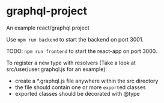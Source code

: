 # graphql-project
An example react/graphql project

Use `npm run backend` to start the backend on port 3001.

TODO: `npm run frontend` to start the react-app on port 3000.

To register a new type with resolvers (Take a look at src/user/user.graphql.js for an example):
 - create a *.graphql.js file anywhere within the src directory 
 - the file should contain one or more `export`ed classes
 - exported classes should be decorated with @type
 
